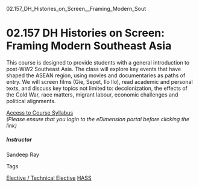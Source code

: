 02.157_DH_Histories_on_Screen__Framing_Modern_Sout



02.157 DH Histories on Screen: Framing Modern Southeast Asia
============================================================

This course is designed to provide students with a general introduction to post-WW2 Southeast Asia. The class will explore key events that have shaped the ASEAN region, using movies and documentaries as paths of entry. We will screen films (Gie, Sepet, Ilo Ilo), read academic and personal texts, and discuss key topics not limited to: decolonization, the effects of the Cold War, race matters, migrant labour, economic challenges and political alignments.



[Access to Course Syllabus](https://edimension.sutd.edu.sg/webapps/blackboard/execute/content/file?cmd=view&content_id=_125240_1&course_id=_941_1&launch_in_new=true)  
*(Please ensure that you login to the eDimension portal before clicking the link)*



##### **Instructor**



Sandeep Ray

Tags

[Elective / Technical Elective](/education/undergraduate/courses/?course-type=853)
[HASS](/education/undergraduate/courses/?pillar-cluster=56)

